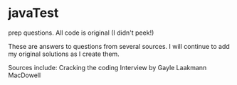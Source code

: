 javaTest
========

prep questions.  All code is original (I didn't peek!)

These are answers to questions from several sources.  I will continue to add my
original solutions as I create them.  

Sources include:
Cracking the coding Interview by Gayle Laakmann MacDowell

